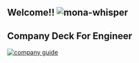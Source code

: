 ## Welcome!! ![mona-whisper](https://github.githubassets.com/images/mona-whisper.gif)

## Company Deck For Engineer
[![company guide](https://user-images.githubusercontent.com/43776161/232459689-7ceb0bd2-f40a-4aed-9e16-417db8291313.svg)](https://speakerdeck.com/wed/wed-company-deck-for-engineer)
